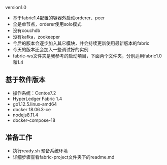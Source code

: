 version1.0
* 基于fabric1.4配置的容器外启动orderer、peer
* 全是单节点，orderer使用solo模式
* 没有couchdb
* 没有kafka，zookeeper
* 今后的版本会逐步加入其它模块，并会持续更新使用最新版本的fabric
* 今天的版本还会加入一些调试好的实例
* fabric-ws文件夹是我参考的启动项目，下面两个文件夹，分别适用fabric1.0和1.4

## 基于软件版本
* 操作系统：Centos7.2
* HyperLedger Fabric 1.4
* go1.12.5.linux-amd64
* docker 18.06.3-ce
* nodejs8.11.4
* docker-compose-18

## 准备工作
* 执行ready.sh 预备系统环境
* 详细步骤查看fabric-project文件夹下的readme.md